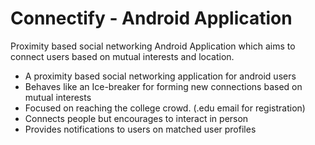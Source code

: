 # Connectify - Android Application

Proximity based social networking Android Application which aims to connect users based on mutual interests and location.

- A proximity based social networking application for android users
- Behaves like an Ice-breaker for forming new connections based on mutual interests
- Focused on reaching the college crowd. (.edu email for registration)
- Connects people but encourages to interact in person
- Provides notifications to users on matched user profiles
